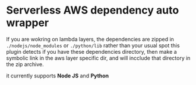 # Serverless AWS dependency auto wrapper

If you are wokring on lambda layers, the dependencies are zipped in `./nodejs/node_modules` or `./python/lib` rather than your usual spot
this plugin detects if you have these dependencies directory, then make a symbolic link in the aws layer specific dir, 
and will incclude that directory in the zip archive. 

it currently supports **Node JS** and **Python** 